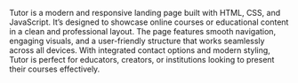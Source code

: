 Tutor is a modern and responsive landing page built with HTML, CSS, and JavaScript. It’s designed to showcase online courses or educational content in a clean and professional layout. The page features smooth navigation, engaging visuals, and a user-friendly structure that works seamlessly across all devices. With integrated contact options and modern styling, Tutor is perfect for educators, creators, or institutions looking to present their courses effectively.
